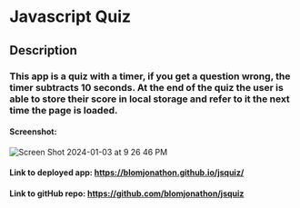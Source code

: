 # Javascript Quiz
## Description
### This app is a quiz with a timer, if you get a question wrong, the timer subtracts 10 seconds. At the end of the quiz the user is able to store their score in local storage and refer to it the next time the page is loaded.
#### Screenshot:
![Screen Shot 2024-01-03 at 9 26 46 PM](https://github.com/blomjonathon/jsquiz/assets/126799836/a6f9a583-ba0a-4ca3-9f01-06b809bad245)
#### Link to deployed app: https://blomjonathon.github.io/jsquiz/
#### Link to gitHub repo: https://github.com/blomjonathon/jsquiz
